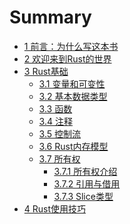 # Summary

- [1 前言：为什么写这本书](./chapter_1.md)
- [2 欢迎来到Rust的世界](./chapter_2.md)
- [3 Rust基础]()
    - [3.1 变量和可变性](./chapter_3/chapter_3_1.md)
    - [3.2 基本数据类型](./chapter_3/chapter_3_2.md)
    - [3.3 函数](./chapter_3/chapter_3_3.md)
    - [3.4 注释](./chapter_3/chapter_3_4.md)
    - [3.5 控制流](./chapter_3/chapter_3_5.md)
    - [3.6 Rust内存模型](./chapter_3/chapter_3_6.md)
    - [3.7 所有权](./chapter_3/chapter_3_7.md)
        - [3.7.1 所有权介绍](./chapter_3/chapter_3_7_1.md)
        - [3.7.2 引用与借用](./chapter_3/chapter_3_7_2.md)
        - [3.7.3 Slice类型](./chapter_3/chapter_3_7_3.md)
- [4 Rust使用技巧]()
